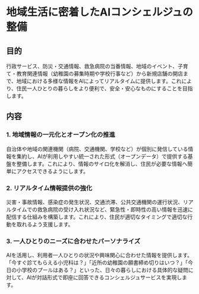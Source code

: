 # 地域生活に密着したAIコンシェルジュの整備

## 目的
行政サービス、防災・交通情報、救急病院の当番情報、地域のイベント、子育て・教育関連情報（幼稚園の募集時期や学校行事など）から新規店舗の開店まで、地域における多様な情報をAIによってリアルタイムに提供します。これにより、住民一人ひとりの暮らしをより便利で、安全・安心なものにすることを目指します。

## 内容
### 1. 地域情報の一元化とオープン化の推進
自治体や地域の関連機関（病院、交通機関、学校など）が個別に発信している情報を集約し、AIが利用しやすい統一された形式（オープンデータ）で提供する基盤を整備します。これにより、情報のサイロ化を解消し、住民が必要な情報へ簡単にアクセスできるようにします。

### 2. リアルタイム情報提供の強化
災害・事故情報、感染症の発生状況、交通渋滞、公共交通機関の運行状況、リアルタイムでの救急病院の受け入れ状況など、緊急性・即時性の高い情報を迅速に配信する仕組みを構築します。これにより、住民が適切なタイミングで適切な行動を取れるよう支援します。

### 3. 一人ひとりのニーズに合わせたパーソナライズ
AIを活用し、利用者一人ひとりの状況や興味関心に合わせた情報を提供します。「今すぐ診てもらえる小児科は？」「近所の幼稚園の願書締め切りはいつ？」「今日の小学校のプールはある？」といった、日々の暮らしにおける具体的な疑問に対して、AIが対話形式で即座に回答できるコンシェルジュサービスを実現します。